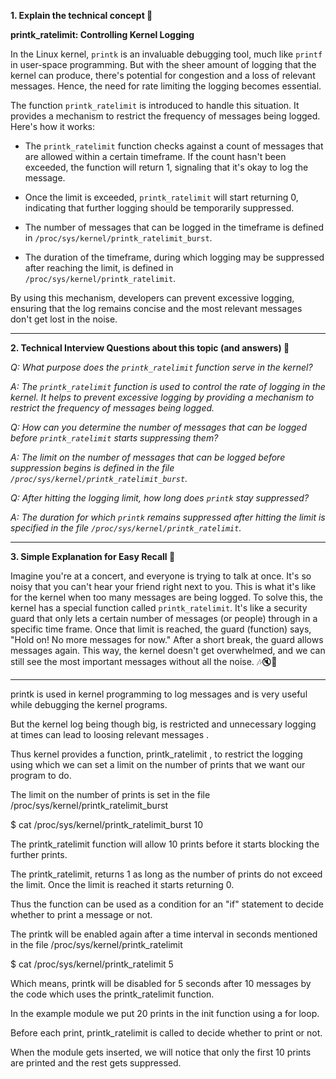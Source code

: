 **1. Explain the technical concept 📘**

**printk_ratelimit: Controlling Kernel Logging**

In the Linux kernel, `printk` is an invaluable debugging tool, much like `printf` in user-space programming. But with the sheer amount of logging that the kernel can produce, there's potential for congestion and a loss of relevant messages. Hence, the need for rate limiting the logging becomes essential.

The function `printk_ratelimit` is introduced to handle this situation. It provides a mechanism to restrict the frequency of messages being logged. Here's how it works:

- The `printk_ratelimit` function checks against a count of messages that are allowed within a certain timeframe. If the count hasn't been exceeded, the function will return 1, signaling that it's okay to log the message.
  
- Once the limit is exceeded, `printk_ratelimit` will start returning 0, indicating that further logging should be temporarily suppressed.

- The number of messages that can be logged in the timeframe is defined in `/proc/sys/kernel/printk_ratelimit_burst`.

- The duration of the timeframe, during which logging may be suppressed after reaching the limit, is defined in `/proc/sys/kernel/printk_ratelimit`.

By using this mechanism, developers can prevent excessive logging, ensuring that the log remains concise and the most relevant messages don't get lost in the noise.

---

**2. Technical Interview Questions about this topic (and answers) 🤔**

*Q: What purpose does the `printk_ratelimit` function serve in the kernel?*

*A: The `printk_ratelimit` function is used to control the rate of logging in the kernel. It helps to prevent excessive logging by providing a mechanism to restrict the frequency of messages being logged.*

*Q: How can you determine the number of messages that can be logged before `printk_ratelimit` starts suppressing them?*

*A: The limit on the number of messages that can be logged before suppression begins is defined in the file `/proc/sys/kernel/printk_ratelimit_burst`.*

*Q: After hitting the logging limit, how long does `printk` stay suppressed?*

*A: The duration for which `printk` remains suppressed after hitting the limit is specified in the file `/proc/sys/kernel/printk_ratelimit`.*

---

**3. Simple Explanation for Easy Recall 🌼**

Imagine you're at a concert, and everyone is trying to talk at once. It's so noisy that you can't hear your friend right next to you. This is what it's like for the kernel when too many messages are being logged. To solve this, the kernel has a special function called `printk_ratelimit`. It's like a security guard that only lets a certain number of messages (or people) through in a specific time frame. Once that limit is reached, the guard (function) says, "Hold on! No more messages for now." After a short break, the guard allows messages again. This way, the kernel doesn't get overwhelmed, and we can still see the most important messages without all the noise. 🎶🔇🎵


-----

printk is used in kernel programming to log messages and is very useful while debugging the kernel programs. 

But the kernel log being though big, is restricted and unnecessary logging at times can lead to loosing relevant messages . 

Thus kernel provides a function, printk_ratelimit , to restrict the logging using which we can set a limit on the number of prints that we want our program to do. 

The limit on the number of prints is set in the file /proc/sys/kernel/printk_ratelimit_burst 

$ cat /proc/sys/kernel/printk_ratelimit_burst 
10

The printk_ratelimit function will allow 10 prints before it starts blocking the further prints. 

The printk_ratelimit, returns 1 as long as the number of prints do not exceed the limit. Once the limit is reached it starts returning 0. 

Thus the function can be used as a condition for an "if" statement to decide whether to print a message or not. 

The printk will be enabled again after a time interval in seconds mentioned in the file /proc/sys/kernel/printk_ratelimit 

$ cat /proc/sys/kernel/printk_ratelimit
5

Which means, printk will be disabled for 5 seconds after 10 messages by the code which uses the printk_ratelimit function. 

In the example module we put 20 prints in the init function using a for loop. 

Before each print, printk_ratelimit is called to decide whether to print or not. 

When the module gets inserted, we will notice that only the first 10 prints are printed and the rest gets suppressed. 


